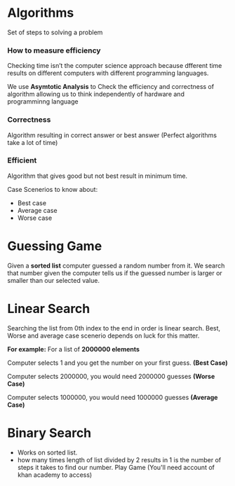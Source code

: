# Algorithms

Set of steps to solving a problem

### How to measure efficiency

Checking time isn’t the computer science approach because dfferent time results on different computers with different programming languages.

We use **Asymtotic Analysis** to Check the efficiency and correctness of algorithm allowing us to think independently of hardware and programminng language

### Correctness
Algorithm resulting in correct answer or best answer (Perfect algorithms take a lot of time)
### Efficient
Algorithm that gives good but not best result in minimum time.

Case Scenerios to know about:

*	Best case
*	Average case
*	Worse case

# Guessing Game

Given a **sorted list** computer guessed a random number from it.
We search that number given the computer tells us if the guessed number is larger or smaller than our selected value.

# Linear Search
Searching the list from 0th index to the end in order is linear search.
Best, Worse and average case scenerio depends on luck for this matter.

**For example:** For a list of **2000000 elements**

Computer selects 1 and you get the number on your first guess. **(Best Case)**

Computer selects 2000000, you would need 2000000 guesses **(Worse Case)**

Computer selects 1000000, you would need 1000000 guesses **(Average Case)**
# Binary Search
* Works on sorted list.
* how many times length of list divided by 2 results in 1 is the number of steps it takes to find our number.
Play Game (You'll need account of khan academy to access)
